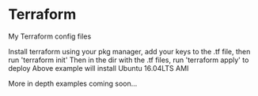 # Terraform
My Terraform config files

Install terraform using your pkg manager, add your keys to the .tf file, then run 'terraform init'
Then in the dir with the .tf files, run 'terraform apply' to deploy
Above example will install Ubuntu 16.04LTS AMI

More in depth examples coming soon...
